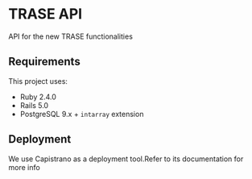 # TRASE API

API for the new TRASE functionalities

## Requirements

This project uses:
- Ruby 2.4.0
- Rails 5.0
- PostgreSQL 9.x + `intarray` extension

## Deployment

We use Capistrano as a deployment tool.Refer to its documentation for more info